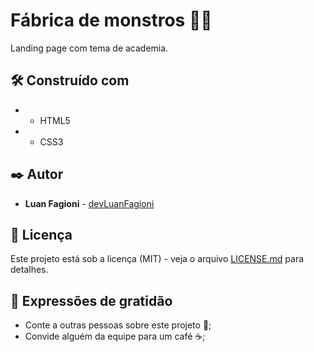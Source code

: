 # Fábrica de monstros 💪🏻

Landing page com tema de academia.

## 🛠️ Construído com

* - HTML5
* - CSS3

## ✒️ Autor

* **Luan Fagioni** - [devLuanFagioni](https://github.com/DevLuanFagioni)

## 📄 Licença

Este projeto está sob a licença (MIT) - veja o arquivo [LICENSE.md](https://github.com/DevLuanFagioni/Fabrica-de-monstros/blob/main/license) para detalhes.

## 🎁 Expressões de gratidão

* Conte a outras pessoas sobre este projeto 📢;
* Convide alguém da equipe para um café ☕;
